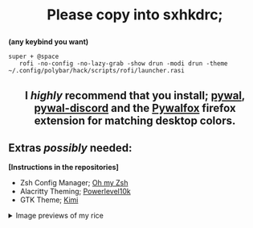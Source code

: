    # <p align="center"> Please copy into sxhkdrc; </p>
**(any keybind you want)** 
```
super + @space
   rofi -no-config -no-lazy-grab -show drun -modi drun -theme ~/.config/polybar/hack/scripts/rofi/launcher.rasi
```

## **<p align="center">I _highly_ recommend that you install; [pywal](https://github.com/dylanaraps/pywal), [pywal-discord](https://github.com/FilipLitwora/pywal-discord) and the [Pywalfox](https://addons.mozilla.org/en-US/firefox/addon/pywalfox/) firefox extension for matching desktop colors.</p>**

## Extras _possibly_ needed:             
**[Instructions in the repositories]**

- Zsh Config Manager; [Oh my Zsh](https://ohmyz.sh/)
- Alacritty Theming; [Powerlevel10k](https://github.com/romkatv/powerlevel10k)
- GTK Theme; [Kimi](https://github.com/EliverLara/Kimi) 


<details>
<summary> Image previews of my rice </summary>

![Desktop-rainbow](https://user-images.githubusercontent.com/45978346/132133003-42f6e528-a4de-4a96-93c6-0247d281976a.png)
![Rofi Rice-rainbow](https://user-images.githubusercontent.com/45978346/132133004-22b15f04-b21f-46f7-b77f-4c8798301ef0.png)
![Rice terminals](https://user-images.githubusercontent.com/45978346/132133014-6be5ef99-384e-476e-b536-04599d61e80b.png)


</details>
